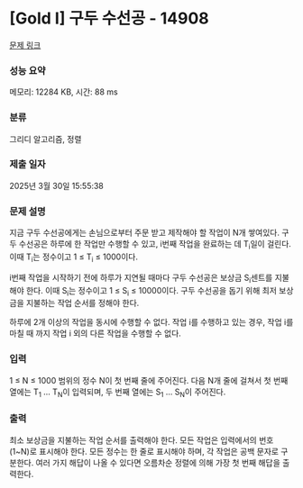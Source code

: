 # [Gold I] 구두 수선공 - 14908 

[문제 링크](https://www.acmicpc.net/problem/14908) 

### 성능 요약

메모리: 12284 KB, 시간: 88 ms

### 분류

그리디 알고리즘, 정렬

### 제출 일자

2025년 3월 30일 15:55:38

### 문제 설명

<p>지금 구두 수선공에게는 손님으로부터 주문 받고 제작해야 할 작업이 N개 쌓여있다. 구두 수선공은 하루에 한 작업만 수행할 수 있고, i번째 작업을 완료하는 데 T<sub>i</sub>일이 걸린다. 이때 T<sub>i</sub>는 정수이고 1 ≤ T<sub>i</sub> ≤ 1000이다.</p>

<p>i번째 작업을 시작하기 전에 하루가 지연될 때마다 구두 수선공은 보상금 S<sub>i</sub>센트를 지불해야 한다. 이때 S<sub>i</sub>는 정수이고 1 ≤ S<sub>i</sub> ≤ 10000이다. 구두 수선공을 돕기 위해 최저 보상금을 지불하는 작업 순서를 정해야 한다.</p>

<p>하루에 2개 이상의 작업을 동시에 수행할 수 없다. 작업 i를 수행하고 있는 경우, 작업 i를 마칠 때 까지 작업 i 외의 다른 작업을 수행할 수 없다.</p>

### 입력 

 <p>1 ≤ N ≤ 1000 범위의 정수 N이 첫 번째 줄에 주어진다. 다음 N개 줄에 걸쳐서 첫 번째 열에는 T<sub>1</sub> … T<sub>N</sub>이 입력되며, 두 번째 열에는 S<sub>1</sub> … S<sub>N</sub>이 주어진다.</p>

### 출력 

 <p>최소 보상금을 지불하는 작업 순서를 출력해야 한다. 모든 작업은 입력에서의 번호(1~N)로 표시해야 한다. 모든 정수는 한 줄로 표시해야 하며, 각 작업은 공백 문자로 구분한다. 여러 가지 해답이 나올 수 있다면 오름차순 정렬에 의해 가장 첫 번째 해답을 출력한다.</p>

